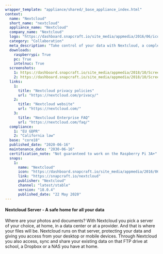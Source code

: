 ```yaml
---
wrapper_template: "appliance/shared/_base_appliance_index.html"
context:
  name: "Nextcloud"
  short_name: "nextcloud"
  appliance_name: "Nextcloud"
  company_name: "Nextcloud"
  logo: "https://dashboard.snapcraft.io/site_media/appmedia/2016/06/icon.svg_1.png"
  category: "Collaboration"
  meta_description: "Take control of your data with Nextcloud, a completely integrated on-premises platform for online content collaboration and data storage out of the box."
  downloads:
    raspberrypi: True
    pc: True
    intelnuc: True
  screenshots:
    1: https://dashboard.snapcraft.io/site_media/appmedia/2018/10/Screenshot_from_2018-10-26_09-49-46.png
    2: https://dashboard.snapcraft.io/site_media/appmedia/2018/10/Screenshot_from_2018-10-26_09-48-50.png
  links:
    1:
      title: "Nextcloud privacy policies"
      url: "https://nextcloud.com/privacy/"
    2:
      title: "Nextcloud website"
      url: "https://nextcloud.com/"
    3:
      title: "Nextcloud Enterprise FAQ"
      url: "https://nextcloud.com/faq/"
  compliance:
    1: "EU GDPR"
    2: "California law"
  base: "core18"
  published_date: "2020-06-16"
  maintenance_date: "2030-06-16"
  certification_note: "Not guaranteed to work on the Raspberry Pi 3A+"
  snaps:
    1:
      name: "Nextcloud"
      icon: "https://dashboard.snapcraft.io/site_media/appmedia/2016/06/icon.svg_1.png"
      link: "https://snapcraft.io/nextcloud"
      publisher: "Nextcloud"
      channel: "latest/stable"
      version: "18.0.4"
      published_date: "22 May 2020"
---
```


#### Nextcloud Server - A safe home for all your data

Where are your photos and documents? With Nextcloud you pick a server of your choice, at home, in a data center or at a provider. And that is where your files will be. Nextcloud runs on that server, protecting your data and giving you access from your desktop or mobile devices. Through Nextcloud you also access, sync and share your existing data on that FTP drive at school, a Dropbox or a NAS you have at home.
